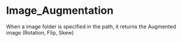 # Image_Augmentation
When a image folder is specified in the path, it returns the Augmented image (Rotation, Flip, Skew)

